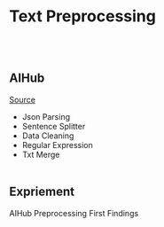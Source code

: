 # Text Preprocessing
<br/><br/>

## AIHub
[Source](https://aihub.or.kr/aihubdata/data/list.do?pageIndex=1&currMenu=115&topMenu=100&dataSetSn=&srchdataClCode=DATACL001&srchOrder=&SrchdataClCode=DATACL002&searchKeyword=&srchDataRealmCode=REALM002&srchDataTy=DATA003)
* Json Parsing
* Sentence Splitter
* Data Cleaning
* Regular Expression
* Txt Merge
<br/><br/>

## Expriement
AIHub Preprocessing First Findings